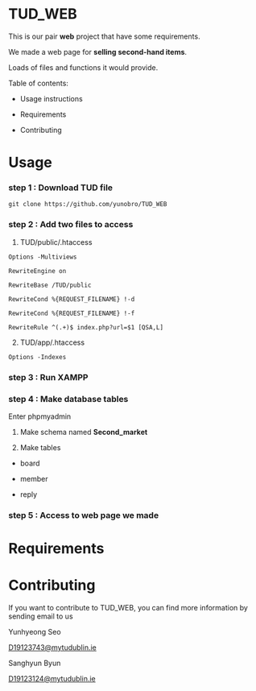 TUD_WEB
=============

This is our pair **web** project that have some requirements.

We made a web page for **selling second-hand items**.

Loads of files and functions it would provide.

Table of contents:

* Usage instructions

* Requirements

* Contributing



Usage
=============
### step 1 : Download TUD file

```git clone https://github.com/yunobro/TUD_WEB```

### step 2 : Add two files to access

1. TUD/public/.htaccess 

```Options -Multiviews``` 

```RewriteEngine on```

```RewriteBase /TUD/public```

```RewriteCond %{REQUEST_FILENAME} !-d```

```RewriteCond %{REQUEST_FILENAME} !-f```

```RewriteRule ^(.+)$ index.php?url=$1 [QSA,L]```

2. TUD/app/.htaccess

```Options -Indexes```



### step 3 : Run XAMPP


### step 4 : Make database tables

Enter phpmyadmin

1. Make schema named **Second_market**

2. Make tables

* board

* member

* reply

### step 5 : Access to web page we made

Requirements
=============


Contributing
=============

If you want to contribute to TUD_WEB, you can find more information by sending email to us

Yunhyeong Seo

D19123743@mytudublin.ie

Sanghyun Byun

D19123124@mytudublin.ie
